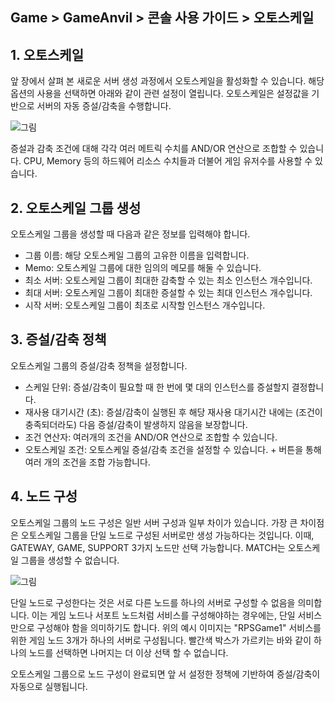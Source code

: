 ## Game > GameAnvil > 콘솔 사용 가이드 > 오토스케일

## 1. 오토스케일

앞 장에서 살펴 본 새로운 서버 생성 과정에서 오토스케일을 활성화할 수 있습니다. 해당 옵션의 사용을 선택하면 아래와 같이 관련 설정이 열립니다. 오토스케일은 설정값을 기반으로 서버의 자동 증설/감축을 수행합니다.

![그림](https://static.toastoven.net/prod_gameanvil/images/console/autoscale/options.png)

증설과 감축 조건에 대해 각각 여러 메트릭 수치를 AND/OR 연산으로 조합할 수 있습니다. CPU, Memory 등의 하드웨어 리소스 수치들과 더불어 게임 유저수를 사용할 수 있습니다.

## 2. 오토스케일 그룹 생성

오토스케일 그룹을 생성할 때 다음과 같은 정보를 입력해야 합니다.

* 그룹 이름: 해당 오토스케일 그룹의 고유한 이름을 입력합니다.
* Memo: 오토스케일 그룹에 대한 임의의 메모를 해둘 수 있습니다.
* 최소 서버: 오토스케일 그룹이 최대한 감축할 수 있는 최소 인스턴스 개수입니다.
* 최대 서버: 오토스케일 그룹이 최대한 증설할 수 있는 최대 인스턴스 개수입니다.
* 시작 서버: 오토스케일 그룹이 최초로 시작할 인스턴스 개수입니다.

## 3. 증설/감축 정책

오토스케일 그룹의 증설/감축 정책을 설정합니다.

* 스케일 단위: 증설/감축이 필요할 때 한 번에 몇 대의 인스턴스를 증설할지 결정합니다.
* 재사용 대기시간 (초): 증설/감축이 실행된 후 해당 재사용 대기시간 내에는 (조건이 충족되더라도) 다음 증설/감축이 발생하지 않음을 보장합니다.
* 조건 연산자: 여러개의 조건을 AND/OR 연산으로 조합할 수 있습니다.
* 오토스케일 조건: 오토스케일 증설/감축 조건을 설정할 수 있습니다. + 버튼을 통해 여러 개의 조건을 조합 가능합니다.

## 4. 노드 구성

오토스케일 그룹의 노드 구성은 일반 서버 구성과 일부 차이가 있습니다. 가장 큰 차이점은 오토스케일 그룹을 단일 노드로 구성된 서버로만 생성 가능하다는 것입니다. 이때, GATEWAY, GAME, SUPPORT 3가지 노드만 선택 가능합니다. MATCH는 오토스케일 그룹을 생성할 수 없습니다.

![그림](https://static.toastoven.net/prod_gameanvil/images/console/autoscale/config-nodes.png)

단일 노드로 구성한다는 것은 서로 다른 노드를 하나의 서버로 구성할 수 없음을 의미합니다. 이는 게임 노드나 서포트 노드처럼 서비스를 구성해야하는 경우에는, 단일 서비스만으로 구성해야 함을 의미하기도 합니다. 위의 예시 이미지는 "RPSGame1" 서비스를 위한 게임 노드 3개가 하나의 서버로 구성됩니다. 빨간색 박스가 가르키는 바와 같이 하나의 노드를 선택하면 나머지는 더 이상 선택 할 수 없습니다.

오토스케일 그룹으로 노드 구성이 완료되면 앞 서 설정한 정책에 기반하여 증설/감축이 자동으로 실행됩니다.